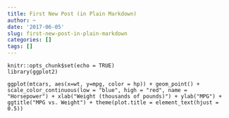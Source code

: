 ```yaml
---
title: First New Post (in Plain Markdown)
author: ~
date: '2017-06-05'
slug: first-new-post-in-plain-markdown
categories: []
tags: []
---
```


```{r setup, include=FALSE}
knitr::opts_chunk$set(echo = TRUE)
library(ggplot2)
```
```{r plot1, echo=FALSE}
ggplot(mtcars, aes(x=wt, y=mpg, color = hp)) + geom_point() + scale_color_continuous(low = "blue", high = "red", name = "Horsepower") + xlab("Weight (thousands of pounds)") + ylab("MPG") + ggtitle("MPG vs. Weight") + theme(plot.title = element_text(hjust = 0.5))
```